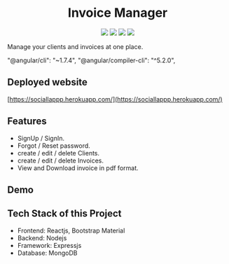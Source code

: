  
 <div align="center">

 # Invoice Manager
 [![](https://img.shields.io/badge/Made_with-Angular-red?style=for-the-badge&logo=angular)](https://angular.io/docs)
[![](https://img.shields.io/badge/Database-MongoDB-red?style=for-the-badge&logo=mongodb)](mongodb.com "MongoDB")
[![](https://img.shields.io/badge/IDE-Visual_Studio_Code-red?style=for-the-badge&logo=visual-studio-code)](https://code.visualstudio.com/  "Visual Studio Code")
[![](https://img.shields.io/badge/Deployed_on-Heroku-red?style=for-the-badge&logo=heroku)](https://www.heroku.com/  "Heroku")
</div>

Manage your clients and invoices at one place.

"@angular/cli": "~1.7.4",
"@angular/compiler-cli": "^5.2.0",

## Deployed website

[https://sociallappp.herokuapp.com/](https://sociallappp.herokuapp.com/)

## Features

* SignUp / SignIn.
* Forgot / Reset password.
* create / edit / delete Clients.
* create / edit / delete Invoices.
* View and Download invoice in pdf format.

## Demo 

<div align="center">

<!-- <h4 align="center">Home Page</h4>
<img src="./demo/home.PNG" width=900px/>
<br> -->

</div>

<!-- ## To run the project locally

* clone this Repository by `git clone https://github.com/shahshubh/socialApp-MERN.git`.
* Inside /server directory create a .env file and add these
    - `MONGO_URI=mongodb+srv://socialapp:socialapp@cluster0-o6fur.mongodb.net/test?retryWrites=true&w=majority`
    - `PORT=8080`
    - `JWT_SECRET=any-random-string-of-any-length`
    - `CLIENT_URL=http://localhost:3000`
* Inside /client directory create a .env file and add
    - `REACT_APP_API_URL=http://localhost:8080`
* Change the directory to /server in the terminal and run:
    - `npm install`
    - `node app.js`
* Change the directory to /client in the terminal and run:
    - `npm install`
    - `npm start`
* Open your browser and enter url `http://localhost:3000` -->

## Tech Stack of this Project

* Frontend: Reactjs, Bootstrap Material
* Backend: Nodejs
* Framework: Expressjs
* Database: MongoDB



